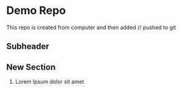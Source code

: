 # Demo Repo

This repo is created from computer and then added // pushed to git

## Subheader

## New Section

1. Lorem Ipsum dolor sit amet